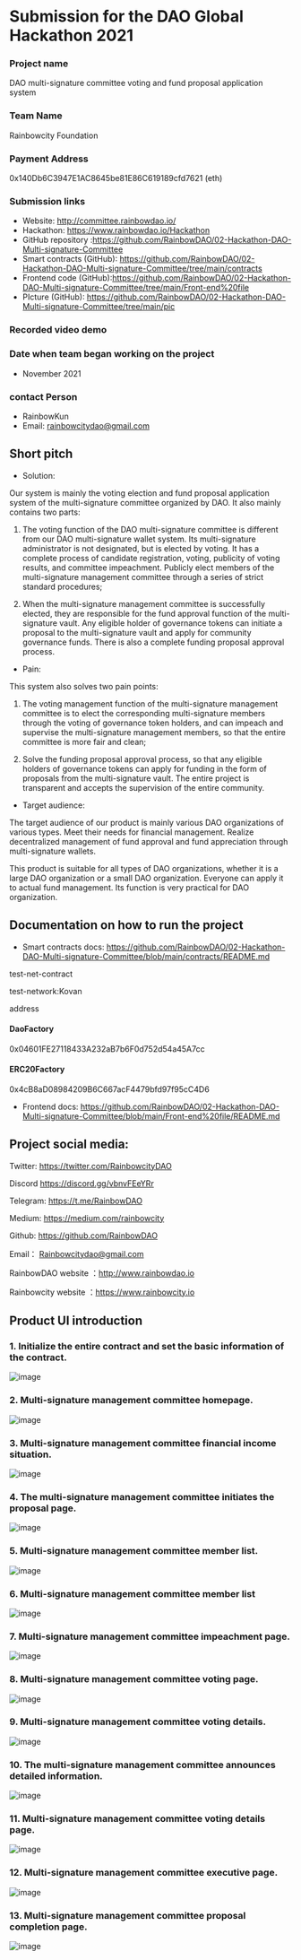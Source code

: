 

# Submission for the DAO Global Hackathon 2021


### Project name

DAO multi-signature committee voting and fund proposal application system

### Team Name

Rainbowcity Foundation

### Payment Address

0x140Db6C3947E1AC8645be81E86C619189cfd7621 (eth)

### Submission links

- Website: http://committee.rainbowdao.io/
- Hackathon: https://www.rainbowdao.io/Hackathon
- GitHub repository :https://github.com/RainbowDAO/02-Hackathon-DAO-Multi-signature-Committee
- Smart contracts (GitHub): https://github.com/RainbowDAO/02-Hackathon-DAO-Multi-signature-Committee/tree/main/contracts
- Frontend code (GitHub):https://github.com/RainbowDAO/02-Hackathon-DAO-Multi-signature-Committee/tree/main/Front-end%20file
- PIcture (GitHub): https://github.com/RainbowDAO/02-Hackathon-DAO-Multi-signature-Committee/tree/main/pic

### Recorded video demo



### Date when team began working on the project

- November 2021

### contact   Person

- RainbowKun
- Email:  rainbowcitydao@gmail.com



## Short pitch



  - Solution: 



Our system is mainly the voting election and fund proposal application system of the multi-signature committee organized by DAO. It also mainly contains two parts:



1. The voting function of the DAO multi-signature committee is different from our DAO multi-signature wallet system. Its multi-signature administrator is not designated, but is elected by voting. It has a complete process of candidate registration, voting, publicity of voting results, and committee impeachment. Publicly elect members of the multi-signature management committee through a series of strict standard procedures;

   

2. When the multi-signature management committee is successfully elected, they are responsible for the fund approval function of the multi-signature vault. Any eligible holder of governance tokens can initiate a proposal to the multi-signature vault and apply for community governance funds. There is also a complete funding proposal approval process.





  - Pain: 



This system also solves two pain points:

1. The voting management function of the multi-signature management committee is to elect the corresponding multi-signature members through the voting of governance token holders, and can impeach and supervise the multi-signature management members, so that the entire committee is more fair and clean;

   

2. Solve the funding proposal approval process, so that any eligible holders of governance tokens can apply for funding in the form of proposals from the multi-signature vault. The entire project is transparent and accepts the supervision of the entire community.



  - Target audience: 

The target audience of our product is mainly various DAO organizations of various types. Meet their needs for financial management. Realize decentralized management of fund approval and fund appreciation through multi-signature wallets.

This product is suitable for all types of DAO organizations, whether it is a large DAO organization or a small DAO organization. Everyone can apply it to actual fund management. Its function is very practical for DAO organization.




## Documentation on how to run the project



- Smart contracts docs: https://github.com/RainbowDAO/02-Hackathon-DAO-Multi-signature-Committee/blob/main/contracts/README.md

test-net-contract

test-network:Kovan

address

#### DaoFactory
0x04601FE27118433A232aB7b6F0d752d54a45A7cc


#### ERC20Factory
0x4cB8aD08984209B6C667acF4479bfd97f95cC4D6



- Frontend docs: https://github.com/RainbowDAO/02-Hackathon-DAO-Multi-signature-Committee/blob/main/Front-end%20file/README.md


## Project social media: 


Twitter:    https://twitter.com/RainbowcityDAO

Discord     https://discord.gg/vbnvFEeYRr   

Telegram: https://t.me/RainbowDAO

Medium:   https://medium.com/rainbowcity

Github:    https://github.com/RainbowDAO

Email： Rainbowcitydao@gmail.com

RainbowDAO website ：http://www.rainbowdao.io

Rainbowcity website ：https://www.rainbowcity.io



##  Product UI introduction



### 1. Initialize the entire contract and set the basic information of the contract.




![image](https://raw.githubusercontent.com/RainbowDAO/02-Hackathon-DAO-Multi-signature-Committee/main/pic/1.png)




### 2. Multi-signature management committee homepage.



![image](https://raw.githubusercontent.com/RainbowDAO/02-Hackathon-DAO-Multi-signature-Committee/main/pic/2.png)



### 3. Multi-signature management committee financial income situation.



![image](https://raw.githubusercontent.com/RainbowDAO/02-Hackathon-DAO-Multi-signature-Committee/main/pic/3.png)



### 4. The multi-signature management committee initiates the proposal page.



![image](https://raw.githubusercontent.com/RainbowDAO/02-Hackathon-DAO-Multi-signature-Committee/main/pic/4.png)



### 5. Multi-signature management committee member list.



![image](https://raw.githubusercontent.com/RainbowDAO/02-Hackathon-DAO-Multi-signature-Committee/main/pic/5.png)



### 6. Multi-signature management committee member list



![image](https://raw.githubusercontent.com/RainbowDAO/02-Hackathon-DAO-Multi-signature-Committee/main/pic/6.png)


### 7. Multi-signature management committee impeachment page.




![image](https://raw.githubusercontent.com/RainbowDAO/02-Hackathon-DAO-Multi-signature-Committee/main/pic/7.png)



### 8. Multi-signature management committee voting page.



![image](https://raw.githubusercontent.com/RainbowDAO/02-Hackathon-DAO-Multi-signature-Committee/main/pic/8.png)


### 9. Multi-signature management committee voting details.




![image](https://raw.githubusercontent.com/RainbowDAO/02-Hackathon-DAO-Multi-signature-Committee/main/pic/9.png)




### 10. The multi-signature management committee announces detailed information.


![image](https://raw.githubusercontent.com/RainbowDAO/02-Hackathon-DAO-Multi-signature-Committee/main/pic/10.png)



### 11. Multi-signature management committee voting details page.



![image](https://raw.githubusercontent.com/RainbowDAO/02-Hackathon-DAO-Multi-signature-Committee/main/pic/11.png)



### 12. Multi-signature management committee executive page.



![image](https://raw.githubusercontent.com/RainbowDAO/02-Hackathon-DAO-Multi-signature-Committee/main/pic/12.png)

### 13. Multi-signature management committee proposal completion page.


![image](https://raw.githubusercontent.com/RainbowDAO/02-Hackathon-DAO-Multi-signature-Committee/main/pic/13.png)


